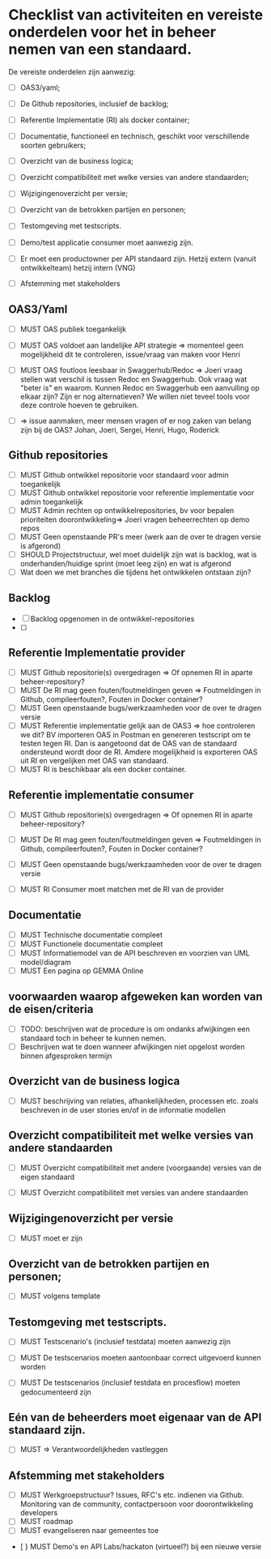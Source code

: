 # Checklist van activiteiten en vereiste onderdelen voor het in beheer nemen van een standaard.

De vereiste onderdelen zijn aanwezig:
* [ ] OAS3/yaml; 
* [ ] De Github repositories, inclusief de backlog;
* [ ] Referentie Implementatie (RI) als docker container;
* [ ] Documentatie, functioneel en technisch, geschikt voor verschillende soorten gebruikers;
* [ ] Overzicht van de business logica;
* [ ] Overzicht compatibiliteit met welke versies van andere standaarden;
* [ ] Wijzigingenoverzicht per versie;
* [ ] Overzicht van de betrokken partijen en personen;
* [ ] Testomgeving met testscripts.
* [ ] Demo/test applicatie consumer moet aanwezig zijn.

* [ ] Er moet een productowner per API standaard zijn. Hetzij extern (vanuit ontwikkelteam) hetzij intern (VNG) 
* [ ] Afstemming met stakeholders


## OAS3/Yaml
* [ ] MUST OAS publiek toegankelijk 
* [ ] MUST OAS voldoet aan landelijke API strategie => momenteel geen mogelijkheid dit te controleren, issue/vraag van maken voor Henri
* [ ] MUST OAS foutloos leesbaar in Swaggerhub/Redoc => Joeri vraag stellen wat verschil is tussen Redoc en Swaggerhub. Ook vraag wat "beter is" en waarom. Kunnen Redoc en Swaggerhub een aanvulling op elkaar zijn? Zijn er nog alternatieven? We willen niet teveel tools voor deze controle hoeven te gebruiken.
* [ ] => issue aanmaken, meer mensen vragen of er nog zaken van belang zijn bij de OAS? Johan, Joeri, Sergei, Henri, Hugo, Roderick


## Github repositories
* [ ] MUST Github ontwikkel repositorie voor standaard voor admin toegankelijk
* [ ] MUST Github ontwikkel repositorie voor referentie implementatie voor admin toegankelijk
* [ ] MUST Admin rechten op ontwikkelrepositories, bv voor bepalen prioriteiten doorontwikkeling=> Joeri vragen beheerrechten op demo repos
* [ ] MUST Geen openstaande PR's meer (werk aan de over te dragen versie is afgerond)
* [ ] SHOULD Projectstructuur, wel moet duidelijk zijn wat is backlog, wat is onderhanden/huidige sprint (moet leeg zijn) en wat is afgerond
* [ ] Wat doen we met branches die tijdens het ontwikkelen ontstaan zijn?

## Backlog
* [ ] Backlog opgenomen in de ontwikkel-repositories
* [ ] 

## Referentie Implementatie provider
* [ ] MUST Github repositorie(s) overgedragen => Of opnemen RI in aparte beheer-repository?
* [ ] MUST De RI mag geen fouten/foutmeldingen geven => Foutmeldingen in Github, compileerfouten?, Fouten in Docker container?
* [ ] MUST Geen openstaande bugs/werkzaamheden voor de over te dragen versie
* [ ] MUST Referentie implementatie gelijk aan de OAS3 => hoe controleren we dit? BV importeren OAS in Postman en genereren testscript om te testen tegen RI. Dan is aangetoond dat de OAS van de standaard ondersteund wordt door de RI. Amdere mogelijkheid is exporteren OAS uit RI en vergelijken met OAS van standaard.
* [ ] MUST RI is beschikbaar als een docker container.

## Referentie implementatie consumer
* [ ] MUST Github repositorie(s) overgedragen => Of opnemen RI in aparte beheer-repository?
* [ ] MUST De RI mag geen fouten/foutmeldingen geven => Foutmeldingen in Github, compileerfouten?, Fouten in Docker container?
* [ ] MUST Geen openstaande bugs/werkzaamheden voor de over te dragen versie
* [ ] MUST RI Consumer moet matchen met de RI van de provider


## Documentatie
* [ ] MUST Technische documentatie compleet
* [ ] MUST Functionele documentatie compleet
* [ ] MUST Informatiemodel van de API beschreven en voorzien van UML model/diagram
* [ ] MUST Een pagina op GEMMA Online

## voorwaarden waarop afgeweken kan worden van de eisen/criteria
* [ ] TODO: beschrijven wat de procedure is om ondanks afwijkingen een standaard toch in beheer te kunnen nemen.
* [ ] Beschrijven wat te doen wanneer afwijkingen niet opgelost worden binnen afgesproken termijn

## Overzicht van de business logica
* [ ] MUST beschrijving van relaties, afhankelijkheden, processen etc. zoals beschreven in de user stories en/of in de informatie modellen

## Overzicht compatibiliteit met welke versies van andere standaarden
* [ ] MUST Overzicht compatibiliteit met andere (voorgaande) versies van de eigen standaard
* [ ] MUST Overzicht compatibiliteit met versies van andere standaarden 


## Wijzigingenoverzicht per versie
* [ ] MUST moet er zijn

## Overzicht van de betrokken partijen en personen;
* [ ] MUST volgens template


## Testomgeving met testscripts.
* [ ] MUST Testscenario's (inclusief testdata) moeten aanwezig zijn
* [ ] MUST De testscenarios moeten aantoonbaar correct uitgevoerd kunnen worden
* [ ] MUST De testscenarios (inclusief testdata en procesflow) moeten gedocumenteerd zijn


## Eén van de beheerders moet eigenaar van de API standaard zijn.
* [ ] MUST => Verantwoordelijkheden vastleggen

## Afstemming met stakeholders
* [ ] MUST Werkgroepstructuur? Issues, RFC's etc. indienen via Github. Monitoring van de community, contactpersoon voor doorontwikkeling developers
* [ ] MUST roadmap
* [ ] MUST evangeliseren naar gemeentes toe
* [ } MUST Demo's en API Labs/hackaton (virtueel?) bij een nieuwe versie
